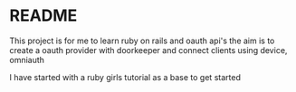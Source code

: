 # README

This project is for me to learn ruby on rails and oauth api's the aim is to create a oauth provider 
with doorkeeper and connect clients using device, omniauth 

I have started with a ruby girls tutorial as a base to get started

